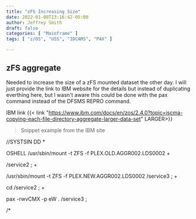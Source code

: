 ```yaml
---
title: "zFS Increasing Size"
date: 2022-01-08T13:16:42-05:00
author: Jeffrey Smith
draft: false
categories: [ "Mainframe" ]
tags: [ "z/OS", "USS", "IDCAMS", "PAX" ]

---
```


## zFS aggregate

Needed to increase the size of a zFS mounted dataset the other day. I will just provide the link to IBM website for the details but instead of duplicating everthing here, but I wasn't aware this could be done with the pax command instead of the DFSMS REPRO command.

IBM link {{< link "https://www.ibm.com/docs/en/zos/2.4.0?topic=iscma-copying-each-file-directory-aggregate-larger-data-set" LARGER>}}

>Snippet example from the IBM site

//SYSTSIN  DD  *

OSHELL /usr/sbin/mount -t ZFS -f PLEX.OLD.AGGR002.LDS0002           +

 /service2                                                        ; +

  /usr/sbin/mount -t ZFS -f PLEX.NEW.AGGR002.LDS0002 /service3    ; +

  cd /service2                                                    ; +

  pax -rwvCMX -p eW . /service3                                   ;

/*
